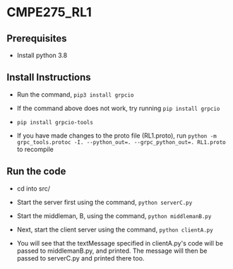 # CMPE275_RL1

## Prerequisites
 
* Install python 3.8

## Install Instructions

* Run the command, `pip3 install grpcio`

* If the command above does not work, try running `pip install grpcio`

* `pip install grpcio-tools`

* If you have made changes to the proto file (RL1.proto), run `python -m grpc_tools.protoc -I. --python_out=. --grpc_python_out=. RL1.proto` to recompile

## Run the code

* cd into src/

* Start the server first using the command, `python serverC.py`

* Start the middleman, B, using the command, `python middlemanB.py`

* Next, start the client server using the command, `python clientA.py`

* You will see that the textMessage specified in clientA.py's code will be passed to middlemanB.py, and printed. The message will then be passed to serverC.py and printed there too.
